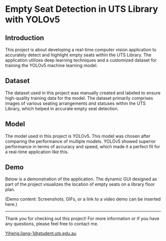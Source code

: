 # Empty Seat Detection in UTS Library with YOLOv5

## Introduction

This project is about developing a real-time computer vision application to accurately detect and highlight empty seats within the UTS Library. The application utilizes deep learning techniques and a customized dataset for training the YOLOv5 machine learning model.

## Dataset

The dataset used in this project was manually created and labeled to ensure high-quality training data for the model. The dataset primarily comprises images of various seating arrangements and statuses within the UTS Library, which helped in accurate empty seat detection.

## Model

The model used in this project is YOLOv5. This model was chosen after comparing the performance of multiple models. YOLOv5 showed superior performance in terms of accuracy and speed, which made it a perfect fit for a real-time application like this.

## Demo

Below is a demonstration of the application. The dynamic GUI designed as part of the project visualizes the location of empty seats on a library floor plan.

(Demo content: Screenshots, GIFs, or a link to a video demo can be inserted here.)

---

Thank you for checking out this project! For more information or if you have any questions, please feel free to contact me.

Yiheng.liang-1@student.uts.edu.au
